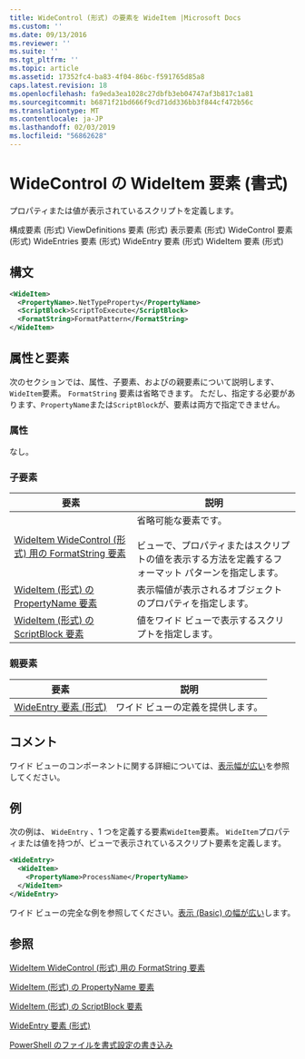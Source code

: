 ```yaml
---
title: WideControl (形式) の要素を WideItem |Microsoft Docs
ms.custom: ''
ms.date: 09/13/2016
ms.reviewer: ''
ms.suite: ''
ms.tgt_pltfrm: ''
ms.topic: article
ms.assetid: 17352fc4-ba83-4f04-86bc-f591765d85a8
caps.latest.revision: 18
ms.openlocfilehash: fa9eda3ea1028c27dbfb3eb04747af3b817c1a81
ms.sourcegitcommit: b6871f21bd666f9cd71dd336bb3f844cf472b56c
ms.translationtype: MT
ms.contentlocale: ja-JP
ms.lasthandoff: 02/03/2019
ms.locfileid: "56862628"
---
```

# <a name="wideitem-element-for-widecontrol-format"></a>WideControl の WideItem 要素 (書式)

プロパティまたは値が表示されているスクリプトを定義します。

構成要素 (形式) ViewDefinitions 要素 (形式) 表示要素 (形式) WideControl 要素 (形式) WideEntries 要素 (形式) WideEntry 要素 (形式) WideItem 要素 (形式)

## <a name="syntax"></a>構文

```xml
<WideItem>
  <PropertyName>.NetTypeProperty</PropertyName>
  <ScriptBlock>ScriptToExecute</ScriptBlock>
  <FormatString>FormatPattern</FormatString>
</WideItem>
```

## <a name="attributes-and-elements"></a>属性と要素

次のセクションでは、属性、子要素、およびの親要素について説明します、`WideItem`要素。 `FormatString` 要素は省略できます。 ただし、指定する必要があります、`PropertyName`または`ScriptBlock`が、要素は両方で指定できません。

### <a name="attributes"></a>属性

なし。

### <a name="child-elements"></a>子要素

|要素|説明|
|-------------|-----------------|
|[WideItem WideControl (形式) 用の FormatString 要素](./formatstring-element-for-wideitem-for-widecontrol-format.md)|省略可能な要素です。<br /><br /> ビューで、プロパティまたはスクリプトの値を表示する方法を定義するフォーマット パターンを指定します。|
|[WideItem (形式) の PropertyName 要素](./propertyname-element-for-wideitem-for-widecontrol-format.md)|表示幅値が表示されるオブジェクトのプロパティを指定します。|
|[WideItem (形式) の ScriptBlock 要素](./scriptblock-element-for-wideitem-for-widecontrol-format.md)|値をワイド ビューで表示するスクリプトを指定します。|

### <a name="parent-elements"></a>親要素

|要素|説明|
|-------------|-----------------|
|[WideEntry 要素 (形式)](./wideentry-element-for-widecontrol-format.md)|ワイド ビューの定義を提供します。|

## <a name="remarks"></a>コメント

ワイド ビューのコンポーネントに関する詳細については、[表示幅が広い](./creating-a-wide-view.md)を参照してください。

## <a name="example"></a>例

次の例は、 `WideEntry` 、1 つを定義する要素`WideItem`要素。 `WideItem`プロパティまたは値を持つが、ビューで表示されているスクリプト要素を定義します。

```xml
<WideEntry>
  <WideItem>
    <PropertyName>ProcessName</PropertyName>
  </WideItem>
</WideEntry>
```

ワイド ビューの完全な例を参照してください。[表示 (Basic) の幅が広い](./wide-view-basic.md)します。

## <a name="see-also"></a>参照

[WideItem WideControl (形式) 用の FormatString 要素](./formatstring-element-for-wideitem-for-widecontrol-format.md)

[WideItem (形式) の PropertyName 要素](./propertyname-element-for-wideitem-for-widecontrol-format.md)

[WideItem (形式) の ScriptBlock 要素](./scriptblock-element-for-wideitem-for-widecontrol-format.md)

[WideEntry 要素 (形式)](./wideentry-element-for-widecontrol-format.md)

[PowerShell のファイルを書式設定の書き込み](./writing-a-powershell-formatting-file.md)
